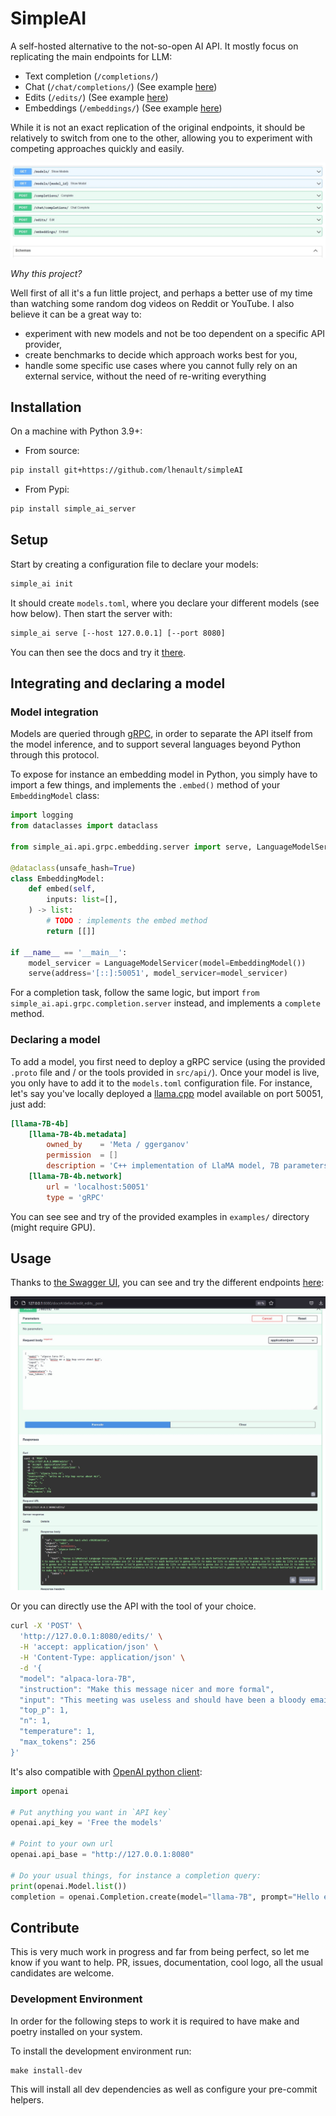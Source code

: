 # SimpleAI

A self-hosted alternative to the not-so-open AI API. It mostly focus on replicating the main endpoints for LLM:

- Text completion (`/completions/`)
- Chat (`/chat/completions/`) (See example [here](/examples/GPT-NeoXT-Chat-Base-20B/))
- Edits (`/edits/`) (See example [here](/examples/alpaca-lora-7B/))
- Embeddings (`/embeddings/`) (See example [here](/examples/sentence-transformers))

While it is not an exact replication of the original endpoints, it should be relatively to switch from one to the other, allowing you to experiment with competing approaches quickly and easily.

![Overview](/assets/overview.jpg)

*Why this project?*

Well first of all it's a fun little project, and perhaps a better use of my time than watching some random dog videos on Reddit or YouTube. I also believe it can be a great way to:

- experiment with new models and not be too dependent on a specific API provider,
- create benchmarks to decide which approach works best for you,
- handle some specific use cases where you cannot fully rely on an external service, without the need of re-writing everything

## Installation

On a machine with Python 3.9+:

- From source:

```bash
pip install git+https://github.com/lhenault/simpleAI 
```

- From Pypi:

```bash
pip install simple_ai_server
```

## Setup

Start by creating a configuration file to declare your models:

```bash
simple_ai init
```

It should create `models.toml`, where you declare your different models (see how below). Then start the server with:

```bash
simple_ai serve [--host 127.0.0.1] [--port 8080]
```

You can then see the docs and try it [there](http://127.0.0.1:8080/docs#/).

## Integrating and declaring a model

### Model integration

Models are queried through [gRPC](https://grpc.io/), in order to separate the API itself from the model inference, and to support several languages beyond Python through this protocol.

To expose for instance an embedding model in Python, you simply have to import a few things, and implements the `.embed()` method of your `EmbeddingModel` class:

```python
import logging
from dataclasses import dataclass

from simple_ai.api.grpc.embedding.server import serve, LanguageModelServicer

@dataclass(unsafe_hash=True)
class EmbeddingModel:
    def embed(self, 
        inputs: list=[],
    ) -> list:
        # TODO : implements the embed method
        return [[]]

if __name__ == '__main__':   
    model_servicer = LanguageModelServicer(model=EmbeddingModel())
    serve(address='[::]:50051', model_servicer=model_servicer)
```

For a completion task, follow the same logic, but import `from simple_ai.api.grpc.completion.server` instead, and implements a `complete` method.

### Declaring a model

To add a model, you first need to deploy a gRPC service (using the provided `.proto` file and / or the tools provided in `src/api/`). Once your model is live, you only have to add it to the `models.toml` configuration file. For instance, let's say you've locally deployed a [llama.cpp](https://github.com/ggerganov/llama.cpp) model available on port 50051, just add:

```toml
[llama-7B-4b]
    [llama-7B-4b.metadata]
        owned_by    = 'Meta / ggerganov'
        permission  = []
        description = 'C++ implementation of LlaMA model, 7B parameters, 4-bit quantization'
    [llama-7B-4b.network]
        url = 'localhost:50051'
        type = 'gRPC'
```

You can see see and try of the provided examples in `examples/` directory (might require GPU).

## Usage

Thanks to [the Swagger UI](https://github.com/swagger-api/swagger-ui), you can see and try the different endpoints [here](http://127.0.0.1:8080/docs#/):

![Example query with cUrl](/assets/docs-example.jpg)

Or you can directly use the API with the tool of your choice.

```bash
curl -X 'POST' \
  'http://127.0.0.1:8080/edits/' \
  -H 'accept: application/json' \
  -H 'Content-Type: application/json' \
  -d '{
  "model": "alpaca-lora-7B",
  "instruction": "Make this message nicer and more formal",
  "input": "This meeting was useless and should have been a bloody email",
  "top_p": 1,
  "n": 1,
  "temperature": 1,
  "max_tokens": 256
}'
```

It's also compatible with [OpenAI python client](https://github.com/openai/openai-python):

```python
import openai

# Put anything you want in `API key`
openai.api_key = 'Free the models'

# Point to your own url
openai.api_base = "http://127.0.0.1:8080"

# Do your usual things, for instance a completion query:
print(openai.Model.list())
completion = openai.Completion.create(model="llama-7B", prompt="Hello everyone this is")
```

## Contribute

This is very much work in progress and far from being perfect, so let me know if you want to help. PR, issues, documentation, cool logo, all the usual candidates are welcome.

### Development Environment

In order for the following steps to work it is required to have make and poetry installed on your system.

To install the development environment run:
```
make install-dev 
```

This will install all dev dependencies as well as configure your pre-commit helpers.
